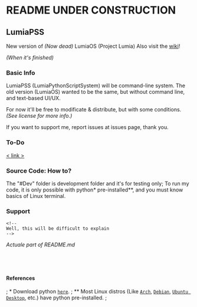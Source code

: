 # README UNDER CONSTRUCTION

## LumiaPSS
New version of *(Now dead)* LumiaOS (Project Lumia)
Also visit the [wiki](https://github.com/FuzzyTheFoxx/LumiaPSS/wiki)!

*(When it's finished)*

### Basic Info
LumiaPSS (LumiaPythonScriptSystem) will be command-line system.
The old version (LumiaOS) wanted to be the same, but without command line, and text-based UI/UX.

For now it'll be free to modificate & distribute, but with some conditions. *(See license for more info.)*

If you want to support me, report issues at issues page, thank you.

### To-Do
[< link >](https://trello.com/b/tPTr3xpf/terranian-translator)

### Source Code: How to?
The "#Dev" folder is development folder and it's for testing only;
To run my code, it is only possible with python* pre-installed**, and you must know basics of Linux terminal.

### Support
```
<!--
Well, this will be difficult to explain
-->
```
*Actuale part of README.md*

⠀
--
#### References <!-- ᴿᵉᶠᵉʳᵉⁿᶜᵉˢ -->
; *  Download python [`here`](https://www.python.org/downloads/). ; ** Most Linux distros (Like [`Arch`](https://archlinux.org), [`Debian`](https://debian.org), [`Ubuntu Desktop`](https://ubuntu.com/download/desktop), etc.) have python pre-installed. ;

<!-- More info soon... -->
